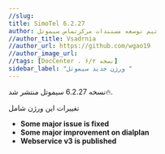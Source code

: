 ```yaml
---
//slug:
title: SimoTel 6.2.27
author: تیم توسعه مستندات مرکزتماس سیموتل
//author_title: Vsadrnia
//author_url: https://github.com/wgao19
//author_image_url: 
//tags: [DocCenter ، نسخه ۶/۲]
sidebar_label: "ورژن جدید سیموتل "
---
```

<head>
  <title>ورژن جدید سیموتل | مستندات سیموتل</title>
</head>

نسخه 6.2.27 سیموتل منتشر شد🔥. 

تغییرات این ورژن شامل
- **Some major issue is fixed**
- **Some major improvement on dialplan** 
- **Webservice v3 is published**